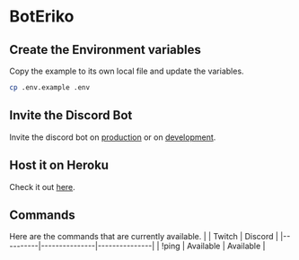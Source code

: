 # BotEriko

## Create the Environment variables
Copy the example to its own local file and update the variables.
```sh
cp .env.example .env
```

## Invite the Discord Bot
Invite the discord bot on [production](https://discord.com/oauth2/authorize?client_id=1383604474823573676&scope=bot&permissions=8) or on [development](https://discord.com/oauth2/authorize?client_id=1383604563382108291&scope=bot&permissions=8).

## Host it on Heroku
Check it out [here](https://heroku.com/).

## Commands
Here are the commands that are currently available.
|          | Twitch        | Discord       |
|----------|---------------|---------------|
| !ping    | Available     | Available     |
